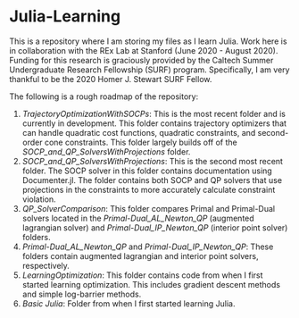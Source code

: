 # Julia-Learning

This is a repository where I am storing my files as I learn Julia. Work here is in collaboration with the REx Lab at Stanford (June 2020 - August 2020). Funding for this research is graciously provided by the Caltech Summer Undergraduate Research Fellowship (SURF) program. Specifically, I am very thankful to be the 2020 Homer J. Stewart SURF Fellow.

The following is a rough roadmap of the repository:
1. *TrajectoryOptimizationWithSOCPs*: This is the most recent folder and is currently in development. This folder contains trajectory optimizers that can handle quadratic cost functions, quadratic constraints, and second-order cone constraints. This folder largely builds off of the *SOCP_and_QP_SolversWithProjections* folder.
2. *SOCP_and_QP_SolversWithProjections*: This is the second most recent folder. The SOCP solver in this folder contains documentation using Documenter.jl. The folder contains both SOCP and QP solvers that use projections in the constraints to more accurately calculate constraint violation.
3. *QP_SolverComparison*: This folder compares Primal and Primal-Dual solvers located in the *Primal-Dual_AL_Newton_QP* (augmented lagrangian solver) and *Primal-Dual_IP_Newton_QP* (interior point solver) folders.
4. *Primal-Dual_AL_Newton_QP* and *Primal-Dual_IP_Newton_QP*: These folders contain augmented lagrangian and interior point solvers, respectively.
5. *LearningOptimization*: This folder contains code from when I first started learning optimization. This includes gradient descent methods and simple log-barrier methods.
6. *Basic Julia*: Folder from when I first started learning Julia.
